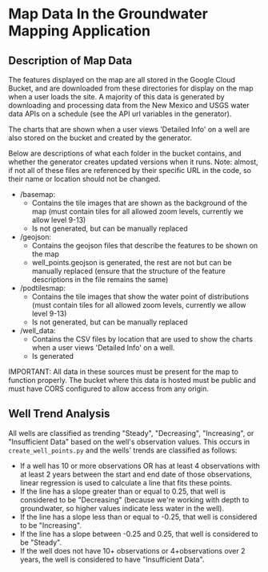 # Map Data In the Groundwater Mapping Application

## Description of Map Data
The features displayed on the map are all stored in the Google Cloud Bucket, and are downloaded from these directories for display on the map when a user loads the site. A majority of this data is generated by downloading and processing data from the New Mexico and USGS water data APIs on a schedule (see the API url variables in the generator).

The charts that are shown when a user views 'Detailed Info' on a well are also stored on the bucket and created by the generator.

Below are descriptions of what each folder in the bucket contains, and whether the generator creates updated versions when it runs. Note: almost, if not all of these files are referenced by their specific URL in the code, so their name or location should not be changed.

- /basemap:
	- Contains the tile images that are shown as the background of the map (must contain tiles for all allowed zoom levels, currently we allow level 9-13)
	- Is not generated, but can be manually replaced
- /geojson:
	- Contains the geojson files that describe the features to be shown on the map
	- well_points.geojson is generated, the rest are not but can be manually replaced (ensure that the structure of the feature descriptions in the file remains the same)
- /podtilesmap:
	- Contains the tile images that show the water point of distributions (must contain tiles for all allowed zoom levels, currently we allow level 9-13)
	- Is not generated, but can be manually replaced
- /well_data:
	- Contains the CSV files by location that are used to show the charts when a user views 'Detailed Info' on a well.
	- Is generated

IMPORTANT: All data in these sources must be present for the map to function properly. The bucket where this data is hosted must be public and must have CORS configured to allow access from any origin.

## Well Trend Analysis
All wells are classified as trending "Steady", "Decreasing", "Increasing", or "Insufficient Data" based on the well's  observation values. This occurs in `create_well_points.py`  and the wells' trends are classified as follows:
- If a well has 10 or more observations OR has at least 4 observations with at least 2 years between the start and end date of those observations, linear regression is used to calculate a line that fits these points.
- If the line has a slope greater than or equal to 0.25, that well is considered to be "Decreasing" (because we're working with depth to groundwater, so higher values indicate less water in the well).
- If the line has a slope less than or equal to -0.25, that well is considered to be "Increasing".
- If the line has a slope between -0.25 and 0.25, that well is considered to be "Steady".
- If the well does not have 10+ observations or 4+observations over 2 years, the well is considered to have "Insufficient Data".
